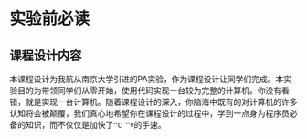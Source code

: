# 实验前必读

## 课程设计内容

本课程设计为我航从南京大学引进的PA实验，作为课程设计让同学们完成。本实验目的为带领同学们从零开始，使用代码实现一台较为完整的计算机。你没有看错，就是实现一台计算机。随着课程设计的深入，你脑海中既有的对计算机的许多认知将会被颠覆，我们真心地希望你在课程设计的过程中，学到一点身为程序员必备的知识，而不仅仅是加快了`^C ^V`的手速。

